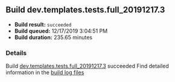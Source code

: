## Build dev.templates.tests.full_20191217.3
- **Build result:** `succeeded`
- **Build queued:** 12/17/2019 3:04:51 PM
- **Build duration:** 235.65 minutes
### Details
Build [dev.templates.tests.full_20191217.3](https://winappstudio.visualstudio.com/web/build.aspx?pcguid=a4ef43be-68ce-4195-a619-079b4d9834c2&builduri=vstfs%3a%2f%2f%2fBuild%2fBuild%2f32377) succeeded
Find detailed information in the [build log files]()
